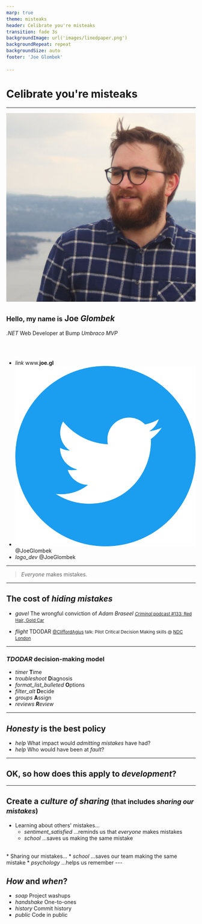 ```yaml
---
marp: true
theme: misteaks
header: Celibrate you're misteaks
transition: fade 3s
backgroundImage: url('images/linedpaper.png')
backgroundRepeat: repeat
backgroundSize: auto
footer: 'Joe Glombek'
 
---
```


<!--
_header: ''
_backgroundImage:
_class: lead
--->

# Celibrate you're misteaks

---

<!--
_header: ''
_footer: ''
--->

![bg right Joe](images/me.jpg)

## <small>Hello, my name is</small> Joe *Glombek*
*.NET* Web Developer at Bump
*Umbraco MVP*

<br />
<br />

- <i>link</i> www.**joe.gl**
- <i>![Twitter](images/Twitter%20social%20icons%20-%20circle%20-%20blue.svg)</i> @JoeGlombek
- <i>logo_dev</i> @JoeGlombek

---

> *Everyone* makes mistakes.

<!--- We've heard it time and again. But there's always that nagging voice inside our heads telling us to hide it away somewhere. -->
---
<!-- ![bg right 50%](images/RedHair_Art-1024x1024.png) -->

## The cost of *hiding mistakes*

* <i>gavel</i> The wrongful conviction of *Adam Braseel*
    <small>[*Criminal* podcast #133: Red Hair, Gold Car](https://thisiscriminal.com/episode-133-red-hair-gold-car/)</small>

* <i>flight</i> TDODAR
    <small>[@CliffordAgius](https://twitter.com/CliffordAgius) talk: Pilot Critical Decision Making skills @ [NDC London](https://ndclondon.com/agenda/pilot-critical-decision-making-skills-02fl/0pdppc0kcpm)</small>
---

### *TDODAR* decision-making model

* <i>timer</i> **T**ime
* <i>troubleshoot</i> **D**iagnosis
* <i>format_list_bulleted</i> **O**ptions
* <i>filter_alt</i> **D**ecide
* <i>groups</i> **A**ssign
* <i>reviews</i> ***R**eview*

<!-- if it's good enough for pilots, it's probably good enough for us -->
---

## *Honesty* is the best policy

* <i>help</i> What impact would *admitting mistakes* have had?
* <i>help</i> Who would have been at *fault*?

---

## OK, so how does this apply to *development*?

---

## Create a *culture of sharing* <small>(that includes *sharing our mistakes*)</small>


* Learning about others' mistakes&hellip;
    * <i>sentiment_satisfied</i> &hellip;reminds us that *everyone* makes mistakes
    * <i>school</i> &hellip;saves us making the same mistake
<br />
* Sharing our mistakes&hellip;
    * <i>school</i> &hellip;saves our team making the same mistake
    * <i>psychology</i> &hellip;helps us remember
---

## *How* and *when*?

* <i>soap</i> Project washups
* <i>handshake</i> One-to-ones
* <i>history</i> Commit history
* <i>public</i> Code in public

<!--
We've heard it time and again. But there's always that nagging voice inside our heads telling us to hide it away somewhere. But why be ashamed?! Besides, this can lead to more mistakes in the future. We'll take a look at some of my mistakes and even look at some extreme cases where mistakes can cost lives.

As well as looking at how hiding mistakes can be damaging to our confidence as well as to our work, we'll discuss how and when to talk about our mistakes along with success stories and how highlighting past mistakes can help save time, effort, and - most importantly - shame as individuals, teams, and as a community.

Takeaways:

- An understanding of how hiding mistakes can be damaging
- How being open about past mistakes can help going forwards
- Ideas for how and when to talk about mistakes

-->